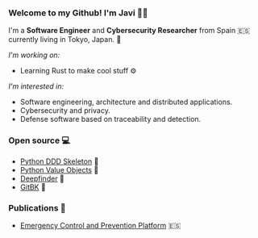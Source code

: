 ### Welcome to my Github! I'm Javi 👋🏻

I'm a **Software Engineer** and **Cybersecurity Researcher** from Spain 🇪🇸 currently living in Tokyo, Japan. 🗼

_I'm working on:_

* Learning Rust to make cool stuff ⚙️

_I'm interested in:_

* Software engineering, architecture and distributed applications.
* Cybersecurity and privacy.
* Defense software based on traceability and detection.

### Open source 💻

- [Python DDD Skeleton](https://github.com/jparadadev/python-ddd-skeleton) 🐍
- [Python Value Objects](https://github.com/jparadadev/python-value-objects) 🐍
- [Deepfinder](https://github.com/jparadadev/deepfinder) 🐍
- [GitBK](https://github.com/jparadadev/gitbk) 💽

### Publications 📑

- [Emergency Control and Prevention Platform](https://riuma.uma.es/xmlui/handle/10630/20414) 🇪🇸
